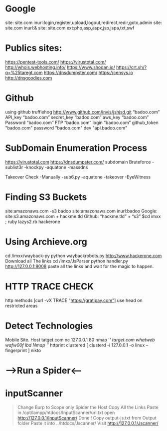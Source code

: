 Google
======
site: site.com inurl:login,register,upload,logout,redirect,redir,goto,admin
site: site.com inurl:&
site: site.com ext:php,asp,aspx,jsp,jspa,txt,swf



Publics sites:
===============

https://pentest-tools.com/
https://virustotal.com/
http://whois.webhosting.info/
https://www.shodan.io/
https://crt.sh/?q=%25taregt.com
https://dnsdumpster.com/
https://censys.io
http://dnsgoodies.com




Github
======

using github
trufflehog http://www.github.com/invis/jshjsd.git
“badoo.com” API_key
“badoo.com” secret_key
“badoo.com” aws_key
“badoo.com” Password 
“badoo.com” FTP
“badoo.com” login 
“badoo.com” github_token 
"badoo.com" password
"badoo.com" dev
"api.badoo.com"







SubDomain Enumeration Process
=============================
https://virustotal.com 
https://dnsdumpster.com/
subdomain Bruteforce
	-sublist3r
	-knockpy
	-aquatone
	-massdns

Takeover Check
	-Manually
	-sub6.py
	-aquatone -takeover
	-EyeWitness





Finding S3 Buckets
==================

site:amazonaws.com -s3 badoo
site:amazonaws.com inurl:badoo
Google: site:s3.amazonaws.com + hackme.tld
Github: “hackme.tld” + “s3”
$cd imxx ; ruby lazys2.rb hackerone






Using Archieve.org
==================
cd /imxx/wayback-py
python waybackrobots.py http://www.hackerone.com
Download all The links
cd /imxx/JsParser
python handler.py
http://127.0.0.1:8008
paste all the links and wait for the magic to happen.





HTTP TRACE CHECK
================

http methods [curl -vX TRACE "https://gratipay.com"]
use head on restricted areas



Detect Technologies
===================
Mobile Site.
Host tatget.com
nc 127.0.0.1 80
nmap '*' target.com
whatweb
wafw00f
lbd
Nmap ‘*’
httprint
clustered [ clusterd -i 127.0.0.1 -o linux –fingerprint ]
nikto




-->Run a Spider<--
==================


inputScanner
============
>Change Burp to Scope only
>Spider the Host 
>Copy All the Links
>Paste in /opt/lampp/htdocs/InputScanner/url.txt
>open http://127.0.0.1/InputScanner/
>Done !
>Copy output-js.txt from Output folder
>Paste it into ../htdocs/Jscanner/
>Visit http://127.0.0.1/Jscanner/
